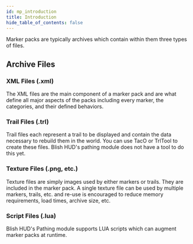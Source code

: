 ```yaml
---
id: mp_introduction
title: Introduction
hide_table_of_contents: false
---
```


Marker packs are typically archives which contain within them three types of files.

## Archive Files

### XML Files (.xml)

The XML files are the main component of a marker pack and are what define all major aspects of the packs including every marker, the categories, and their defined behaviors.

### Trail Files (.trl)

Trail files each represent a trail to be displayed and contain the data necessary to rebuild them in the world.  You can use TacO or TrlTool to create these files.  Blish HUD's pathing module does not have a tool to do this yet.

### Texture Files (.png, etc.)

Texture files are simply images used by either markers or trails.  They are included in the marker pack.  A single texture file can be used by multiple markers, trails, etc. and re-use is encouraged to reduce memory requirements, load times, archive size, etc.

### Script Files (.lua)

Blish HUD's Pathing module supports LUA scripts which can augment marker packs at runtime.

